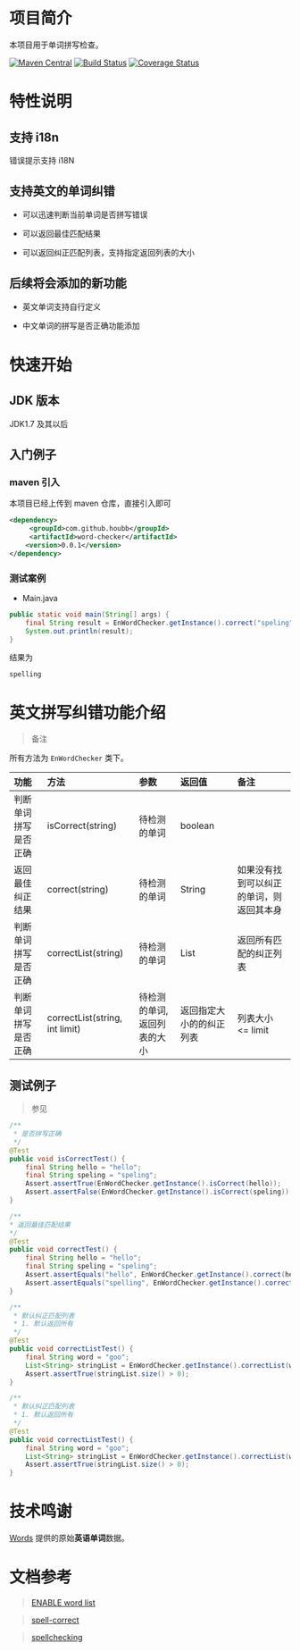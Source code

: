 # 项目简介

本项目用于单词拼写检查。

[![Maven Central](https://maven-badges.herokuapp.com/maven-central/com.github.houbb/word-checker/badge.svg)](http://mvnrepository.com/artifact/com.github.houbb/word-checker)
[![Build Status](https://www.travis-ci.org/houbb/word-checker.svg?branch=master)](https://www.travis-ci.org/houbb/word-checker?branch=master)
[![Coverage Status](https://coveralls.io/repos/github/houbb/word-checker/badge.svg?branch=master)](https://coveralls.io/github/houbb/word-checker?branch=master)


# 特性说明

## 支持 i18n

错误提示支持 i18N

## 支持英文的单词纠错

- 可以迅速判断当前单词是否拼写错误

- 可以返回最佳匹配结果

- 可以返回纠正匹配列表，支持指定返回列表的大小


## 后续将会添加的新功能

- 英文单词支持自行定义

- 中文单词的拼写是否正确功能添加 

# 快速开始

## JDK 版本

JDK1.7 及其以后

## 入门例子

### maven 引入

本项目已经上传到 maven 仓库，直接引入即可

```xml
<dependency>
     <groupId>com.github.houbb</groupId>
     <artifactId>word-checker</artifactId>
    <version>0.0.1</version>
</dependency>
```

### 测试案例

- Main.java

```java
public static void main(String[] args) {
    final String result = EnWordChecker.getInstance().correct("speling");
    System.out.println(result);
}
```

结果为 

```
spelling
```

# 英文拼写纠错功能介绍

> 备注 

所有方法为 `EnWordChecker` 类下。

| 功能 | 方法 | 参数 | 返回值 | 备注 |
|:----|:----|:----|:---|:----|
| 判断单词拼写是否正确 | isCorrect(string) | 待检测的单词 | boolean | |
| 返回最佳纠正结果 | correct(string) | 待检测的单词 | String | 如果没有找到可以纠正的单词，则返回其本身 |
| 判断单词拼写是否正确 | correctList(string) | 待检测的单词 | List<String> | 返回所有匹配的纠正列表 |
| 判断单词拼写是否正确 | correctList(string, int limit) | 待检测的单词, 返回列表的大小 | 返回指定大小的的纠正列表 | 列表大小 <= limit |

## 测试例子

> 参见 []()

```java
/**
 * 是否拼写正确
 */
@Test
public void isCorrectTest() {
    final String hello = "hello";
    final String speling = "speling";
    Assert.assertTrue(EnWordChecker.getInstance().isCorrect(hello));
    Assert.assertFalse(EnWordChecker.getInstance().isCorrect(speling));
}
```

```java
/**
* 返回最佳匹配结果
*/
@Test
public void correctTest() {
    final String hello = "hello";
    final String speling = "speling";
    Assert.assertEquals("hello", EnWordChecker.getInstance().correct(hello));
    Assert.assertEquals("spelling", EnWordChecker.getInstance().correct(speling));
}
```

```java
/**
 * 默认纠正匹配列表
 * 1. 默认返回所有
 */
@Test
public void correctListTest() {
    final String word = "goo";
    List<String> stringList = EnWordChecker.getInstance().correctList(word);
    Assert.assertTrue(stringList.size() > 0);
}
```

```java
/**
 * 默认纠正匹配列表
 * 1. 默认返回所有
 */
@Test
public void correctListTest() {
    final String word = "goo";
    List<String> stringList = EnWordChecker.getInstance().correctList(word);
    Assert.assertTrue(stringList.size() > 0);
}
```


# 技术鸣谢

[Words](https://github.com/atebits/Words) 提供的原始**英语单词**数据。

# 文档参考

> [ENABLE word list](https://everything2.com/title/ENABLE+word+list)

> [spell-correct](http://norvig.com/spell-correct.html)

> [spellchecking](http://www.dcs.bbk.ac.uk/~roger/spellchecking.html)

